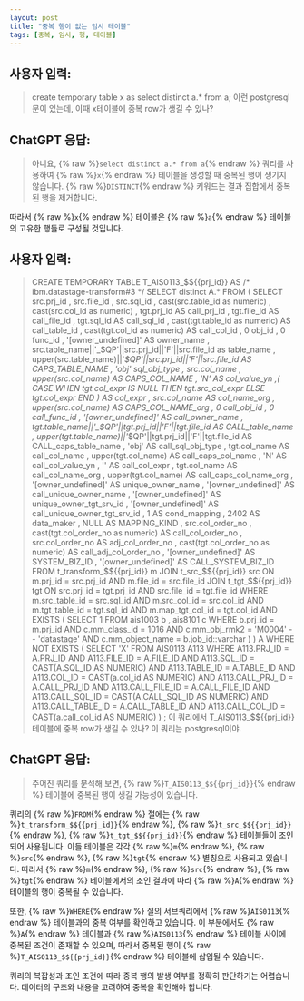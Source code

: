 ```yaml
---
layout: post
title: "중복 행이 없는 임시 테이블"
tags: [중복, 임시, 행, 테이블]
---
```


## 사용자 입력:
> create temporary table x as select distinct a.* from a;  이런 postgresql문이 있는데, 이때 x테이블에 중복 row가 생길 수 있나?

## ChatGPT 응답:
> 아니요, {% raw %}`select distinct a.* from a`{% endraw %} 쿼리를 사용하여 {% raw %}`x`{% endraw %} 테이블을 생성할 때 중복된 행이 생기지 않습니다. {% raw %}`DISTINCT`{% endraw %} 키워드는 결과 집합에서 중복된 행을 제거합니다.

따라서 {% raw %}`x`{% endraw %} 테이블은 {% raw %}`a`{% endraw %} 테이블의 고유한 행들로 구성될 것입니다.

## 사용자 입력:
> CREATE TEMPORARY TABLE T_AIS0113_$${{prj_id}} AS    
/* ibm.datastage-transform#3 */    
SELECT
 distinct A.*
FROM
    (
        SELECT
            src.prj_id
            , src.file_id
            , src.sql_id
            , cast(src.table_id as numeric)
            , cast(src.col_id as numeric)
            , tgt.prj_id AS call_prj_id
            , tgt.file_id AS call_file_id
            , tgt.sql_id AS call_sql_id
            , cast(tgt.table_id as numeric) AS call_table_id
            , cast(tgt.col_id as numeric) AS call_col_id
            , 0 obj_id
            , 0 func_id
            , '[owner_undefined]' AS owner_name
            , src.table_name||'_$QP'||src.prj_id||'F'||src.file_id as table_name
            , upper(src.table_name)||'_$QP'||src.prj_id||'F'||src.file_id AS CAPS_TABLE_NAME
            , 'obj' sql_obj_type
            , src.col_name
            , upper(src.col_name) AS CAPS_COL_NAME
            , 'N' AS col_value_yn
            ,(
                CASE
                    WHEN tgt.col_expr IS NULL THEN tgt.src_col_expr
                    ELSE tgt.col_expr
                END
            ) AS col_expr
            , src.col_name AS col_name_org
            , upper(src.col_name) AS CAPS_COL_NAME_org
            , 0 call_obj_id
            , 0 call_func_id
            , '[owner_undefined]' AS call_owner_name
            , tgt.table_name||'_$QP'||tgt.prj_id||'F'||tgt.file_id AS CALL_table_name
            , upper(tgt.table_name)||'_$QP'||tgt.prj_id||'F'||tgt.file_id AS CALL_caps_table_name
            , 'obj' AS call_sql_obj_type
            , tgt.col_name AS call_col_name
            , upper(tgt.col_name) AS call_caps_col_name
            , 'N' AS call_col_value_yn
            , '' AS call_col_expr
            , tgt.col_name AS call_col_name_org
            , upper(tgt.col_name) AS call_caps_col_name_org
            , '[owner_undefined]' AS unique_owner_name
            , '[owner_undefined]' AS call_unique_owner_name
            , '[owner_undefined]' AS unique_owner_tgt_srv_id
            , '[owner_undefined]' AS call_unique_owner_tgt_srv_id
            , 1 AS cond_mapping
            , 2402 AS data_maker
            , NULL AS MAPPING_KIND
            , src.col_order_no
            , cast(tgt.col_order_no as numeric) AS call_col_order_no
            , src.col_order_no AS adj_col_order_no
            , cast(tgt.col_order_no as numeric) AS call_adj_col_order_no
            , '[owner_undefined]' AS SYSTEM_BIZ_ID
            , '[owner_undefined]' AS CALL_SYSTEM_BIZ_ID
        FROM  t_transform_$${{prj_id}} m
        JOIN t_src_$${{prj_id}} src ON m.prj_id = src.prj_id AND m.file_id = src.file_id
        JOIN t_tgt_$${{prj_id}} tgt ON src.prj_id = tgt.prj_id AND src.file_id = tgt.file_id 
        WHERE
            m.src_table_id = src.sql_id
            AND m.src_col_id = src.col_id
            AND m.tgt_table_id = tgt.sql_id
            AND m.map_tgt_col_id = tgt.col_id
            AND EXISTS (
            SELECT
                1
            FROM
                ais1003 b
                , ais8101 c
            WHERE
                b.prj_id = m.prj_id
                AND c.mm_class_id = 1016
                AND c.mm_obj_rmk2 = 'M0004'
                -- 'datastage'
                AND c.mm_object_name = b.job_id::varchar
            )            
    ) A
WHERE
    NOT EXISTS (
    SELECT
            'X'
    FROM
            AIS0113 A113
    WHERE
            A113.PRJ_ID = A.PRJ_ID
        AND A113.FILE_ID = A.FILE_ID
        AND A113.SQL_ID = CAST(A.SQL_ID AS NUMERIC)
        AND A113.TABLE_ID = A.TABLE_ID 
        AND A113.COL_ID = CAST(a.col_id AS NUMERIC)
        AND A113.CALL_PRJ_ID = A.CALL_PRJ_ID
        AND A113.CALL_FILE_ID = A.CALL_FILE_ID
        AND A113.CALL_SQL_ID = CAST(A.CALL_SQL_ID AS NUMERIC)
        AND A113.CALL_TABLE_ID = A.CALL_TABLE_ID
        AND A113.CALL_COL_ID = CAST(a.call_col_id AS NUMERIC)
    )
; 이 쿼리에서  T_AIS0113_$${{prj_id}} 테이블에 중복 row가 생길 수 있나? 이 쿼리는 postgresql이야.

## ChatGPT 응답:
> 주어진 쿼리를 분석해 보면, {% raw %}`T_AIS0113_$${{prj_id}}`{% endraw %} 테이블에 중복된 행이 생길 가능성이 있습니다. 

쿼리의 {% raw %}`FROM`{% endraw %} 절에는 {% raw %}`t_transform_$${{prj_id}}`{% endraw %}, {% raw %}`t_src_$${{prj_id}}`{% endraw %}, {% raw %}`t_tgt_$${{prj_id}}`{% endraw %} 테이블들이 조인되어 사용됩니다. 이들 테이블은 각각 {% raw %}`m`{% endraw %}, {% raw %}`src`{% endraw %}, {% raw %}`tgt`{% endraw %} 별칭으로 사용되고 있습니다. 따라서 {% raw %}`m`{% endraw %}, {% raw %}`src`{% endraw %}, {% raw %}`tgt`{% endraw %} 테이블에서의 조인 결과에 따라 {% raw %}`A`{% endraw %} 테이블의 행이 중복될 수 있습니다.

또한, {% raw %}`WHERE`{% endraw %} 절의 서브쿼리에서 {% raw %}`AIS0113`{% endraw %} 테이블과의 중복 여부를 확인하고 있습니다. 이 부분에서도 {% raw %}`A`{% endraw %} 테이블과 {% raw %}`AIS0113`{% endraw %} 테이블 사이에 중복된 조건이 존재할 수 있으며, 따라서 중복된 행이 {% raw %}`T_AIS0113_$${{prj_id}}`{% endraw %} 테이블에 삽입될 수 있습니다.

쿼리의 복잡성과 조인 조건에 따라 중복 행의 발생 여부를 정확히 판단하기는 어렵습니다. 데이터의 구조와 내용을 고려하여 중복을 확인해야 합니다.

